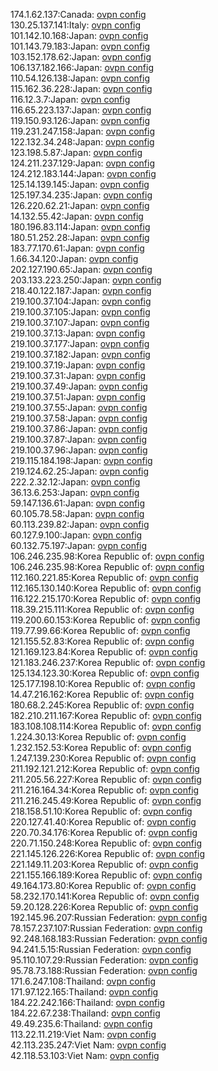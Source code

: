 174.1.62.137:Canada: [ovpn config](vpn/174_1_62_137.ovpn)  
130.25.137.141:Italy: [ovpn config](vpn/130_25_137_141.ovpn)  
101.142.10.168:Japan: [ovpn config](vpn/101_142_10_168.ovpn)  
101.143.79.183:Japan: [ovpn config](vpn/101_143_79_183.ovpn)  
103.152.178.62:Japan: [ovpn config](vpn/103_152_178_62.ovpn)  
106.137.182.166:Japan: [ovpn config](vpn/106_137_182_166.ovpn)  
110.54.126.138:Japan: [ovpn config](vpn/110_54_126_138.ovpn)  
115.162.36.228:Japan: [ovpn config](vpn/115_162_36_228.ovpn)  
116.12.3.7:Japan: [ovpn config](vpn/116_12_3_7.ovpn)  
116.65.223.137:Japan: [ovpn config](vpn/116_65_223_137.ovpn)  
119.150.93.126:Japan: [ovpn config](vpn/119_150_93_126.ovpn)  
119.231.247.158:Japan: [ovpn config](vpn/119_231_247_158.ovpn)  
122.132.34.248:Japan: [ovpn config](vpn/122_132_34_248.ovpn)  
123.198.5.87:Japan: [ovpn config](vpn/123_198_5_87.ovpn)  
124.211.237.129:Japan: [ovpn config](vpn/124_211_237_129.ovpn)  
124.212.183.144:Japan: [ovpn config](vpn/124_212_183_144.ovpn)  
125.14.139.145:Japan: [ovpn config](vpn/125_14_139_145.ovpn)  
125.197.34.235:Japan: [ovpn config](vpn/125_197_34_235.ovpn)  
126.220.62.21:Japan: [ovpn config](vpn/126_220_62_21.ovpn)  
14.132.55.42:Japan: [ovpn config](vpn/14_132_55_42.ovpn)  
180.196.83.114:Japan: [ovpn config](vpn/180_196_83_114.ovpn)  
180.51.252.28:Japan: [ovpn config](vpn/180_51_252_28.ovpn)  
183.77.170.61:Japan: [ovpn config](vpn/183_77_170_61.ovpn)  
1.66.34.120:Japan: [ovpn config](vpn/1_66_34_120.ovpn)  
202.127.190.65:Japan: [ovpn config](vpn/202_127_190_65.ovpn)  
203.133.223.250:Japan: [ovpn config](vpn/203_133_223_250.ovpn)  
218.40.122.187:Japan: [ovpn config](vpn/218_40_122_187.ovpn)  
219.100.37.104:Japan: [ovpn config](vpn/219_100_37_104.ovpn)  
219.100.37.105:Japan: [ovpn config](vpn/219_100_37_105.ovpn)  
219.100.37.107:Japan: [ovpn config](vpn/219_100_37_107.ovpn)  
219.100.37.13:Japan: [ovpn config](vpn/219_100_37_13.ovpn)  
219.100.37.177:Japan: [ovpn config](vpn/219_100_37_177.ovpn)  
219.100.37.182:Japan: [ovpn config](vpn/219_100_37_182.ovpn)  
219.100.37.19:Japan: [ovpn config](vpn/219_100_37_19.ovpn)  
219.100.37.31:Japan: [ovpn config](vpn/219_100_37_31.ovpn)  
219.100.37.49:Japan: [ovpn config](vpn/219_100_37_49.ovpn)  
219.100.37.51:Japan: [ovpn config](vpn/219_100_37_51.ovpn)  
219.100.37.55:Japan: [ovpn config](vpn/219_100_37_55.ovpn)  
219.100.37.58:Japan: [ovpn config](vpn/219_100_37_58.ovpn)  
219.100.37.86:Japan: [ovpn config](vpn/219_100_37_86.ovpn)  
219.100.37.87:Japan: [ovpn config](vpn/219_100_37_87.ovpn)  
219.100.37.96:Japan: [ovpn config](vpn/219_100_37_96.ovpn)  
219.115.184.198:Japan: [ovpn config](vpn/219_115_184_198.ovpn)  
219.124.62.25:Japan: [ovpn config](vpn/219_124_62_25.ovpn)  
222.2.32.12:Japan: [ovpn config](vpn/222_2_32_12.ovpn)  
36.13.6.253:Japan: [ovpn config](vpn/36_13_6_253.ovpn)  
59.147.136.61:Japan: [ovpn config](vpn/59_147_136_61.ovpn)  
60.105.78.58:Japan: [ovpn config](vpn/60_105_78_58.ovpn)  
60.113.239.82:Japan: [ovpn config](vpn/60_113_239_82.ovpn)  
60.127.9.100:Japan: [ovpn config](vpn/60_127_9_100.ovpn)  
60.132.75.197:Japan: [ovpn config](vpn/60_132_75_197.ovpn)  
106.246.235.98:Korea Republic of: [ovpn config](vpn/106_246_235_98.ovpn)  
106.246.235.98:Korea Republic of: [ovpn config](vpn/106_246_235_98.ovpn)  
112.160.221.85:Korea Republic of: [ovpn config](vpn/112_160_221_85.ovpn)  
112.165.130.140:Korea Republic of: [ovpn config](vpn/112_165_130_140.ovpn)  
116.122.215.170:Korea Republic of: [ovpn config](vpn/116_122_215_170.ovpn)  
118.39.215.111:Korea Republic of: [ovpn config](vpn/118_39_215_111.ovpn)  
119.200.60.153:Korea Republic of: [ovpn config](vpn/119_200_60_153.ovpn)  
119.77.99.66:Korea Republic of: [ovpn config](vpn/119_77_99_66.ovpn)  
121.155.52.83:Korea Republic of: [ovpn config](vpn/121_155_52_83.ovpn)  
121.169.123.84:Korea Republic of: [ovpn config](vpn/121_169_123_84.ovpn)  
121.183.246.237:Korea Republic of: [ovpn config](vpn/121_183_246_237.ovpn)  
125.134.123.30:Korea Republic of: [ovpn config](vpn/125_134_123_30.ovpn)  
125.177.198.10:Korea Republic of: [ovpn config](vpn/125_177_198_10.ovpn)  
14.47.216.162:Korea Republic of: [ovpn config](vpn/14_47_216_162.ovpn)  
180.68.2.245:Korea Republic of: [ovpn config](vpn/180_68_2_245.ovpn)  
182.210.211.167:Korea Republic of: [ovpn config](vpn/182_210_211_167.ovpn)  
183.108.108.114:Korea Republic of: [ovpn config](vpn/183_108_108_114.ovpn)  
1.224.30.13:Korea Republic of: [ovpn config](vpn/1_224_30_13.ovpn)  
1.232.152.53:Korea Republic of: [ovpn config](vpn/1_232_152_53.ovpn)  
1.247.139.230:Korea Republic of: [ovpn config](vpn/1_247_139_230.ovpn)  
211.192.121.212:Korea Republic of: [ovpn config](vpn/211_192_121_212.ovpn)  
211.205.56.227:Korea Republic of: [ovpn config](vpn/211_205_56_227.ovpn)  
211.216.164.34:Korea Republic of: [ovpn config](vpn/211_216_164_34.ovpn)  
211.216.245.49:Korea Republic of: [ovpn config](vpn/211_216_245_49.ovpn)  
218.158.51.10:Korea Republic of: [ovpn config](vpn/218_158_51_10.ovpn)  
220.127.41.40:Korea Republic of: [ovpn config](vpn/220_127_41_40.ovpn)  
220.70.34.176:Korea Republic of: [ovpn config](vpn/220_70_34_176.ovpn)  
220.71.150.248:Korea Republic of: [ovpn config](vpn/220_71_150_248.ovpn)  
221.145.126.226:Korea Republic of: [ovpn config](vpn/221_145_126_226.ovpn)  
221.149.11.203:Korea Republic of: [ovpn config](vpn/221_149_11_203.ovpn)  
221.155.166.189:Korea Republic of: [ovpn config](vpn/221_155_166_189.ovpn)  
49.164.173.80:Korea Republic of: [ovpn config](vpn/49_164_173_80.ovpn)  
58.232.170.141:Korea Republic of: [ovpn config](vpn/58_232_170_141.ovpn)  
59.20.128.226:Korea Republic of: [ovpn config](vpn/59_20_128_226.ovpn)  
192.145.96.207:Russian Federation: [ovpn config](vpn/192_145_96_207.ovpn)  
78.157.237.107:Russian Federation: [ovpn config](vpn/78_157_237_107.ovpn)  
92.248.168.183:Russian Federation: [ovpn config](vpn/92_248_168_183.ovpn)  
94.241.5.15:Russian Federation: [ovpn config](vpn/94_241_5_15.ovpn)  
95.110.107.29:Russian Federation: [ovpn config](vpn/95_110_107_29.ovpn)  
95.78.73.188:Russian Federation: [ovpn config](vpn/95_78_73_188.ovpn)  
171.6.247.108:Thailand: [ovpn config](vpn/171_6_247_108.ovpn)  
171.97.122.165:Thailand: [ovpn config](vpn/171_97_122_165.ovpn)  
184.22.242.166:Thailand: [ovpn config](vpn/184_22_242_166.ovpn)  
184.22.67.238:Thailand: [ovpn config](vpn/184_22_67_238.ovpn)  
49.49.235.6:Thailand: [ovpn config](vpn/49_49_235_6.ovpn)  
113.22.11.219:Viet Nam: [ovpn config](vpn/113_22_11_219.ovpn)  
42.113.235.247:Viet Nam: [ovpn config](vpn/42_113_235_247.ovpn)  
42.118.53.103:Viet Nam: [ovpn config](vpn/42_118_53_103.ovpn)  
